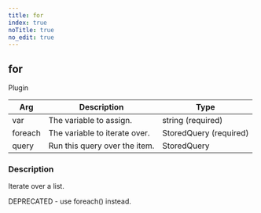 ```yaml
---
title: for
index: true
noTitle: true
no_edit: true
---
```




<div class="vql_item"></div>


## for
<span class='vql_type label label-warning pull-right page-header'>Plugin</span>



<div class="vqlargs"></div>

Arg | Description | Type
----|-------------|-----
var|The variable to assign.|string (required)
foreach|The variable to iterate over.|StoredQuery (required)
query|Run this query over the item.|StoredQuery

### Description

Iterate over a list.

DEPRECATED - use foreach() instead.



